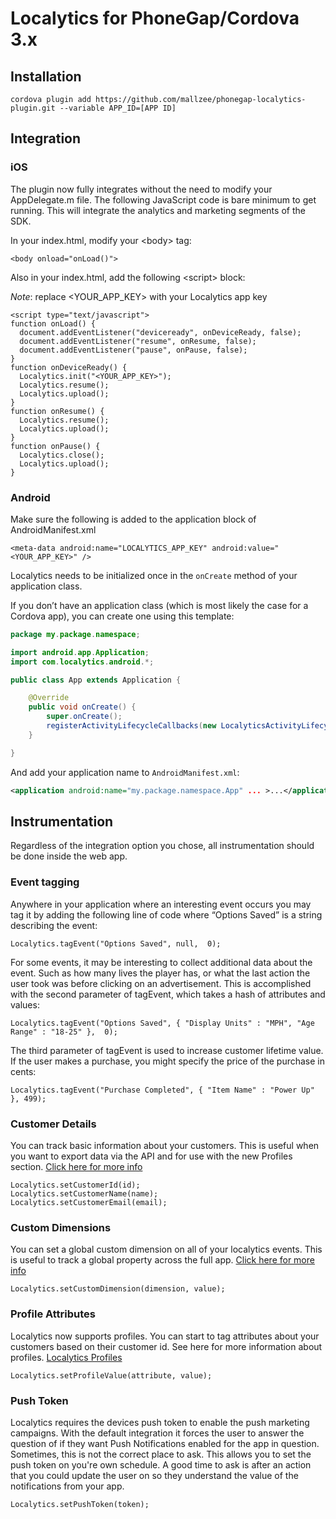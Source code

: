 Localytics for PhoneGap/Cordova 3.x
========

## Installation

	cordova plugin add https://github.com/mallzee/phonegap-localytics-plugin.git --variable APP_ID=[APP ID]

## Integration

### iOS

The plugin now fully integrates without the need to modify your AppDelegate.m file. The following JavaScript code is bare minimum to get running. This will integrate the analytics and marketing segments of the SDK.

In your index.html, modify your \<body\> tag:

	<body onload="onLoad()">

Also in your index.html, add the following \<script\> block:

*Note*: replace \<YOUR_APP_KEY\> with your Localytics app key

	<script type="text/javascript">
    function onLoad() {
      document.addEventListener("deviceready", onDeviceReady, false);
      document.addEventListener("resume", onResume, false);
      document.addEventListener("pause", onPause, false);
    }
    function onDeviceReady() {
      Localytics.init("<YOUR_APP_KEY>");
      Localytics.resume();
      Localytics.upload();
    }
    function onResume() {
      Localytics.resume();
      Localytics.upload();
    }
    function onPause() {
      Localytics.close();
      Localytics.upload();
    }
  </script>

### Android

Make sure the following is added to the application block of AndroidManifest.xml

	<meta-data android:name="LOCALYTICS_APP_KEY" android:value="<YOUR_APP_KEY>" />

Localytics needs to be initialized once in the `onCreate` method of your application class.

If you don’t have an application class (which is most likely the case for a Cordova app), you can create one using this template:

```java
package my.package.namespace;

import android.app.Application;
import com.localytics.android.*;

public class App extends Application {

    @Override
    public void onCreate() {
        super.onCreate();
        registerActivityLifecycleCallbacks(new LocalyticsActivityLifecycleCallbacks(this));
    }

}
```

And add your application name to `AndroidManifest.xml`:

```xml
<application android:name="my.package.namespace.App" ... >...</application>
```

## Instrumentation

Regardless of the integration option you chose, all instrumentation should be done inside the web app.

### Event tagging

Anywhere in your application where an interesting event occurs you may tag it by adding the following line of code where “Options Saved” is a string describing the event:

	Localytics.tagEvent("Options Saved", null,  0);

For some events, it may be interesting to collect additional data about the event. Such as how many lives the player has, or what the last action the user took was before clicking on an advertisement. This is accomplished with the second parameter of tagEvent, which takes a hash of attributes and values:

	Localytics.tagEvent("Options Saved", { "Display Units" : "MPH", "Age Range" : "18-25" },  0);

The third parameter of tagEvent is used to increase customer lifetime value. If the user makes a purchase, you might specify the price of the purchase in cents:

	Localytics.tagEvent("Purchase Completed", { "Item Name" : "Power Up" }, 499);

### Customer Details

You can track basic information about your customers. This is useful when you want to export data via the API and for use with the new Profiles section. [Click here for more info](http://support.localytics.com/IOS#User_ID_and_Email_Tracking)

    Localytics.setCustomerId(id);
    Localytics.setCustomerName(name);
    Localytics.setCustomerEmail(email);

### Custom Dimensions

You can set a global custom dimension on all of your localytics events. This is useful to track a global property across the full app. [Click here for more info](http://support.localytics.com/IOS#Custom_Dimensions)

    Localytics.setCustomDimension(dimension, value);

### Profile Attributes

Localytics now supports profiles. You can start to tag attributes about your customers based on their customer id. See here for more information about profiles. [Localytics Profiles](http://support.localytics.com/IOS#Profile_Attributes)

    Localytics.setProfileValue(attribute, value);

### Push Token

Localytics requires the devices push token to enable the push marketing campaigns. With the default integration it forces the user to answer the question of if they want Push Notifications enabled for the app in question. Sometimes, this is not the correct place to ask. This allows you to set the push token on you're own schedule. A good time to ask is after an action that you could update the user on so they understand the value of the notifications from your app.

    Localytics.setPushToken(token);

